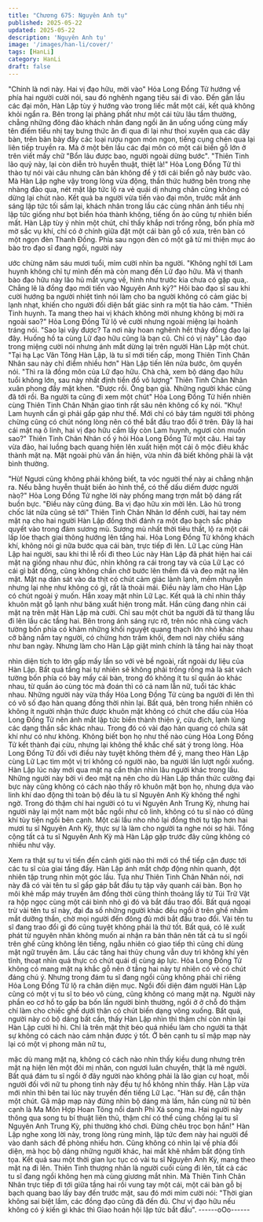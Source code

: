 ```yaml
---
title: "Chương 675: Nguyên Anh tụ"
published: 2025-05-22
updated: 2025-05-22
description: 'Nguyên Anh tụ'
image: '/images/han-li/cover/'
tags: [HanLi]
category: HanLi
draft: false
---
```


"Chính là nơi này. Hai vị đạo hữu, mời vào" Hỏa Long Đồng Tử
hướng về phía hai người cười nói, sau đó nghênh ngang tiêu sái
đi vào.
Đến gần lầu các đại môn, Hàn Lập tùy ý hướng vào trong liếc mắt
một cái, kết quả không khỏi ngẩn ra.
Bên trong lại phảng phất như một cái tửu lâu tầm thường, chẳng
những đông đảo khách nhân đang ngồi ăn ăn uống uống cùng
mấy tên điếm tiểu nhị tay bưng thức ăn đi qua đi lại như thoi
xuyên qua các dãy bàn, trên bàn bày đầy các loại rượu ngon món
ngon, tiếng cụng chén qua lại liên tiếp truyền ra.
Mà ở một bên lầu các đại môn có một cái biển gỗ lớn ở trên viết
mấy chữ "Bổn lâu được bao, người ngoài dừng bước".
"Thiên Tinh lão quỷ này, lại còn diễn trò huyễn thuật, thiệt là!" Hỏa
Long Đồng Tử thì thào tự nói vài câu nhưng căn bản không để ý
tới cái biển gỗ này bước vào.
Mà Hàn Lập nghe vậy trong lòng vừa động, thần thức hướng bên
trong nhẹ nhàng đảo qua, nét mặt lập tức lộ ra vẻ quái dị nhưng
chân cũng không có dừng lại chút nào.
Kết quả ba người vừa tiến vào đại môn, trước mắt ánh sáng lập
tức tối sầm lại, khách nhân trong lầu các cùng nhân ảnh tiểu nhị
lập tức giống như bọt biển hóa thành không, tiếng ồn ào cũng tự
nhiên biến mất.
Hàn Lập tùy ý nhìn một chút, chỉ thấy khắp nơi trống rỗng, bốn
phía mờ mờ sắc vụ khí, chỉ có ở chính giữa đặt một cái bàn gỗ cổ
xưa, trên bàn có một ngọn đèn Thanh Đồng. Phía sau ngọn đèn
có một gã từ mi thiện mục áo bào tro đạo sĩ đang ngồi, người này

ước chừng năm sáu mươi tuổi, mỉm cười nhìn ba người.
"Không nghĩ tới Lam huynh không chỉ tự mình đến mà còn mang
đến Lữ đạo hữu. Mà vị thanh bào đạo hữu này lão hủ mắt vụng
về, hình như trước kia chưa có gặp qua,. Chẳng lẽ là đồng đạo
mới tiến vào Nguyên Anh kỳ?" Hôi bào đạo sĩ sau khi cười hướng
ba người nhiệt tình nói làm cho ba người không có cảm giác bị
lạnh nhạt, khiến cho người đối diện bất giác sinh ra một tia hảo
cảm.
"Thiên Tinh huynh. Ta mang theo hai vị khách không mời nhưng
không bị mời ra ngoài sao?" Hỏa Long Đồng Tử lộ vẻ cười nhưng
ngoài miệng lại hoành tráng nói.
"Sao lại vậy được? Ta nơi này hoan nghênh hết thảy đồng đạo lại
đây. Huống hồ ta cùng Lữ đạo hữu cũng là bạn cũ. Chỉ có vị này"
Lão đạo trong miệng cười nói nhưng ánh mắt dừng lại trên người
Hàn Lập một chút.
"Tại hạ Lạc Vân Tông Hàn Lập, là tu sĩ mới tiến cấp, mong Thiên
Tinh Chân Nhân sau này chỉ điểm nhiều hơn" Hàn Lập tiến lên
nửa bước, ôm quyền nói.
"Thì ra là đồng môn của Lữ đạo hữu. Chà chà, xem bộ dáng đạo
hữu tuổi không lớn, sau này nhất định tiền đồ vô lượng" Thiên
Tinh Chân Nhân xuân phong đầy mặt khen.
"Được rồi. Ông bạn già. Những người khác cũng đã tới rồi. Ba
người ta cũng đi xem một chút" Hỏa Long Đồng Tử hiển nhiên
cùng Thiên Tinh Chân Nhân giao tình rất sâu nên không cố kỵ nói.
"Khụ! Lam huynh cần gì phải gấp gáp như thế. Mới chỉ có bảy tám
người tới phỏng chừng cũng có chút nóng lòng nên có thể bắt đầu
trao đổi ở trên. Đây là hai cái mặt nạ ô linh, hai vị đạo hữu cầm lấy
còn Lam huynh, ngươi còn muốn sao?" Thiên Tinh Chân Nhân cố
ý hỏi Hỏa Long Đồng Tử một câu. Hai tay vừa đảo, hai luồng
bạch quang hiện lên xuất hiện một cái ô mộc điêu khắc thành mặt
nạ. Mặt ngoài phù văn ẩn hiện, vừa nhìn đã biết không phải là vật
bình thường.

"Hừ! Ngươi cũng không phải không biết, ta vóc người thế này ai
chẳng nhận ra. Nếu bằng huyễn thuật biến ảo hình thể, có thể
dấu diếm được người nào?" Hỏa Long Đồng Tử nghe lời này
phồng mang trợn mắt bộ dáng rất buồn bực.
"Điều này cũng đúng. Ba vị đạo hữu xin mời lên. Lão hủ trong
chốc lát nữa cũng sẽ tới" Thiên Tinh Chân Nhân lơ đểnh cười, hai
tay ném mặt nạ cho hai người Hàn Lập đồng thời đánh ra một
đạo bạch sắc pháp quyết vào trong đám sương mù.
Sương mù nhất thời tiêu thất, lộ ra một cái lấp lóe thạch giai
thông hướng lên tầng hai.
Hỏa Long Đồng Tử không khách khí, không nói gì nữa bước qua
cái bàn, trực tiếp đi lên.
Lữ Lạc cùng Hàn Lập hai người, sau khi thi lễ rồi đi theo
Lúc này Hàn Lập đã phát hiện hai cái mặt nạ giống nhau như đúc,
nhìn không ra cái trong tay và của Lữ Lạc có cái gì bất đồng, cũng
không chần chờ bước lên thềm đá và đeo mặt nạ lên mặt.
Mặt nạ dán sát vào da thịt có chút cảm giác lành lạnh, mềm
nhuyễn nhưng lại nhẹ như không có gì, rất là thoải mái. Điều này
làm cho Hàn Lập có chút ngoài ý muốn.
Hắn xoay mặt nhìn Lữ Lạc.
Kết quả là chỉ nhìn thấy khuôn mặt gỗ lạnh như băng xuất hiện
trong mắt. Hắn cũng đang nhìn cái mặt nạ trên mặt Hàn Lập mà
cười.
Chỉ sau một chút ba người đã từ thang lầu đi lên lầu các tầng hai.
Bên trong ánh sáng rực rỡ, trên nóc nhà cùng vách tường bốn
phía có khảm những khối nguyệt quang thạch lớn nhỏ khác nhau
cỡ bằng nắm tay người, có chừng hơn trăm khối, đem nơi này
chiếu sáng như ban ngày.
Nhưng làm cho Hàn Lập giật mình chính là tầng hai này thoạt

nhìn diện tích to lớn gấp mấy lần so với vẻ bề ngoài, rất ngoài dự
liệu của Hàn Lập.
Bất quá tầng hai tự nhiên sẽ không phải trống rỗng mà là sát vách
tường bốn phía có bày mấy cái bàn, trong đó không ít tu sĩ quần
áo khác nhau, từ quần áo cùng tóc mà đoán thì có cả nam lẫn nữ,
tuổi tác khác nhau.
Những người này vừa thấy Hỏa Long Đồng Tử cùng ba người đi
lên thì có vô số đạo hàn quang đồng thời nhìn lại.
Bất quá, bên trong hiển nhiên có không ít người nhận thức được
khuôn mặt không có chút che dấu của Hỏa Long Đồng Tử nên
ánh mắt lập tức biến thành thiện ý, cừu địch, lạnh lùng các dạng
thần sắc khác nhau. Trong đó có vài đạo hàn quang có chứa sát
khí như có như không. Không biết bọn họ như thế nào cùng Hỏa
Long Đồng Tử kết thành đại cừu, nhưng lại không thể khắc chế
sát ý trong lòng.
Hỏa Long Đồng Tử đối với điều này tuyệt không thèm để ý, mang
theo Hàn Lập cùng Lữ Lạc tìm một vị trí không có người nào, ba
người lần lượt ngồi xuống.
Hàn Lập lúc này mới qua mặt nạ cẩn thận nhìn lâu người khác
trong lầu.
Những người này bởi vì đeo mặt nạ nên cho dù Hàn Lập thần
thức cường đại bực này cũng không có cách nào thấy rõ khuôn
mặt bọn họ, nhưng dựa vào linh khí dao động thì toàn bộ đều là
tu sĩ Nguyên Anh Kỳ không thể nghi ngờ. Trong đó thậm chí hai
người có tu vi Nguyên Anh Trung Kỳ, nhưng hai người này lại một
nam một bắc ngồi như cô linh, không có tu sĩ nào có dũng khí tùy
tiện ngồi bên cạnh.
Một cái lầu nho nhỏ lại đồng thời tụ tập hơn hai mươi tu sĩ
Nguyên Anh Kỳ, thực sự là làm cho người ta nghe nói sợ hãi.
Tổng cộng tất cả tu sĩ Nguyên Anh Kỳ mà Hàn Lập gặp trước đây
cũng không có nhiều như vậy.

Xem ra thật sự tu vi tiến đến cảnh giới nào thì mới có thể tiếp cận
được tới các tu sĩ của giai tầng đấy.
Hàn Lập ánh mắt chớp động nhìn quanh, đột nhiên tập trung nhìn
một góc lầu.
Tựa như Thiên Tinh Chân Nhân nói, nơi này đã có vài tên tu sĩ
gấp gáp bắt đầu tụ tập vây quanh cái bàn.
Bọn họ môi khẻ mấp máy truyền âm đồng thời cũng thỉnh thoảng
lấy từ Túi Trữ Vật ra hộp ngọc cùng một cái bình nhỏ gì đó và bắt
đầu trao đổi.
Bất quá ngoại trừ vài tên tu sĩ này, đại đa số những người khác
đều ngồi ở trên ghế nhắm mắt dưỡng thần, chờ mọi người đến
đông đủ mới bắt đầu trao đổi. Vài tên tu sĩ đang trao đổi gì đó
cũng tuyệt không phải là thứ tốt.
Bất quá, có lẽ xuất phát từ nguyên nhân không muốn ai nhận ra
bản thân nên tất cả tu sĩ ngồi trên ghế cũng không lên tiếng, ngẫu
nhiên có giao tiếp thì cũng chỉ dùng mật ngữ truyền âm.
Lầu các tầng hai thủy chung vẫn duy trì không khí yên tĩnh, thoạt
nhìn quả thực có chút quái dị cùng áp lực.
Hỏa Long Đồng Tử không có mang mặt nạ khắc gỗ nên ở tầng
hai này tự nhiên có vẻ có chút đáng chú ý. Nhưng trong đám tu sĩ
đang ngồi cũng không phải chỉ riêng Hỏa Long Đồng Tử lộ ra
chân diện mục.
Ngồi đối diện đám người Hàn Lập cũng có một vị tu sĩ to béo vô
cùng, cũng không có mang mặt nạ. Người này phần eo cơ hồ to
gấp ba bốn lần người bình thường, ngồi ở ở chỗ đó thậm chí làm
cho chiếc ghế dưới thân có chút biến dạng võng xuống. Bất quá,
người này có bộ dáng bất cần, thấy Hàn Lập nhìn thì thậm chí
còn nhìn lại Hàn Lập cười hì hì. Chỉ là trên mặt thịt béo quá nhiều
làm cho người ta thật sự không có cách nào cảm nhận được ý
tốt.
Ở bên cạnh tu sĩ mập mạp này lại có một vị phong mãn nữ tu,

mặc dù mang mặt nạ, không có cách nào nhìn thấy kiều dung
nhưng trên mặt nạ hiện lên một đôi mị nhãn, con ngươi luân
chuyển, thật là mê người.
Bất quá đám tu sĩ ngồi ở đây người nào không phải là lão gian cự
hoạt, mỗi người đối với nữ tu phong tình này đều tự hồ không
nhìn thấy.
Hàn Lập vừa mới nhìn thì bên tai lúc này truyền đến tiếng Lữ Lạc.
"Hàn sư đệ, cẩn thận một chút. Gã mập mạp này đừng nhìn bộ
dáng mà lầm, hắn cùng nữ tử bên cạnh là Ma Môn Hợp Hoan
Tông nổi danh Phì Xá song ma. Hai người này thông qua song tu
bí thuật liên thủ, thậm chí có thể cùng chống lại tu sĩ Nguyên Anh
Trung Kỳ, phi thường khó chơi. Đừng chêu trọc bọn hắn!"
Hàn Lập nghe xong lời này, trong lòng rùng mình, lập tức đem
này hai người để vào danh sách đề phòng nhiều hơn. Cũng
không có nhìn lại về phía đối diện, mà học bộ dáng những người
khác, hai mắt khẽ nhắm bất động tĩnh tọa.
Kết quả sau một thời gian lục tục có vài tu sĩ Nguyên Anh Kỳ,
mang theo mặt nạ đi lên.
Thiên Tinh thượng nhân là người cuối cùng đi lên, tất cả các tu sĩ
đang ngồi không hẹn mà cùng giương mắt nhìn.
Mà Thiên Tinh Chân Nhân trực tiếp đi tới giữa tầng hai rồi vung
tay một cái, một cái bàn gỗ bị bạch quang bao lấy bay đến trước
mặt, sau đó mới mỉm cười nói:
"Thời gian không sai biệt lắm, các đồng đạo cũng đã đến đủ. Chư
vị đạo hữu nếu không có ý kiến gì khác thì Giao hoán hội lập tức
bắt đầu".
------oOo------
